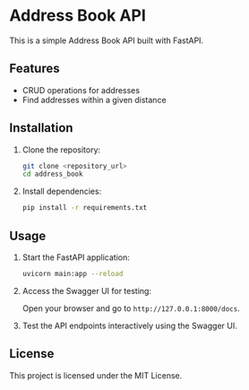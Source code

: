 # Address Book API

This is a simple Address Book API built with FastAPI.

## Features

- CRUD operations for addresses
- Find addresses within a given distance

## Installation

1. Clone the repository:

    ```sh
    git clone <repository_url>
    cd address_book
    ```

2. Install dependencies:

    ```sh
    pip install -r requirements.txt
    ```

## Usage

1. Start the FastAPI application:

    ```sh
    uvicorn main:app --reload
    ```

2. Access the Swagger UI for testing:

    Open your browser and go to `http://127.0.0.1:8000/docs`.

3. Test the API endpoints interactively using the Swagger UI.

## License

This project is licensed under the MIT License.


